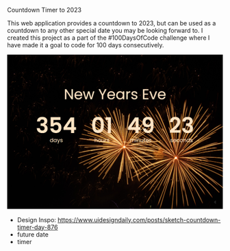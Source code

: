 Countdown Timer to 2023

This web application provides a countdown to 2023, but can be used as a countdown to any other special date you may be looking forward to. I created this project as a part of the #100DaysOfCode challenge where I have made it a goal to code for 100 days consecutively. 

![screenshot of timer](images/timer-screenshot.PNG "Screenshot of timer")


- Design Inspo: https://www.uidesigndaily.com/posts/sketch-countdown-timer-day-876
- future date
- timer